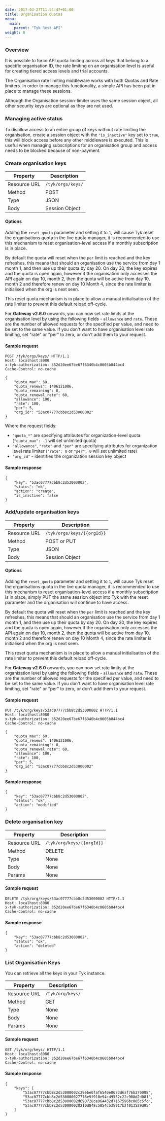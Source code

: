 ```yaml
---
date: 2017-03-27T11:54:47+01:00
title: Organisation Quotas
menu:
  main:
    parent: "Tyk Rest API"
weight: 8 
---
```


### Overview

It is possible to force API quota limiting across all keys that belong to a specific organisation ID, the rate limiting on an organisation level is useful for creating tiered access levels and trial accounts.

The Organisation rate limiting middleware works with both Quotas and Rate limiters. In order to manage this functionality, a simple API has been put in place to manage these sessions.

Although the Organisation session-limiter uses the same session object, all other security keys are optional as they are not used.

### Managing active status

To disallow access to an entire group of keys without rate limiting the organisation, create a session object with the `"is_inactive"` key set to `true`, this will block access before any other middleware is executed. This is useful when managing subscriptions for an organisation group and access needs to be blocked because of non-payment.

### Create organisation keys

| **Property** | **Description**   |
| ------------ | ----------------- |
| Resource URL | `/tyk/orgs/keys/` |
| Method       | POST              |
| Type         | JSON              |
| Body         | Session Object    |

#### Options

Adding the `reset_quota` parameter and setting it to `1`, will cause Tyk reset the organisations quota in the live quota manager, it is recommended to use this mechanism to reset organisation-level access if a monthly subscription is in place.

By default the quota will reset when the `per` limit is reached and the key refreshes, this means that should an organisation use the service from day 1 month 1, and then use up their quota by day 20. On day 30, the key expires and the quota is open again, however if the organisation only accesses the API again on day 10, month 2, then the quota will be active from day 10, month 2 and therefore renew on day 10 Month 4, since the rate limiter is initialised when the org is next seen.

This reset quota mechanism is in place to allow a manual initialisation of the rate limiter to prevent this default reload off-cycle.

For **Gateway v2.6.0** onwards, you can now set rate limits at the organisation level by using the following fields - `allowance` and `rate`. These are the number of allowed requests for the specified per value, and need to be set to the same value. If you don't want to have organisation level rate limiting, set "rate" or "per" to zero, or don't add them to your request.

#### Sample request

```{.copyWrapper}
POST /tyk/orgs/keys/ HTTP/1.1
Host: localhost:8080
x-tyk-authorization: 352d20ee67be67f6340b4c0605b044bc4
Cache-Control: no-cache

{
    "quota_max": 60,
    "quota_renews": 1406121006,
    "quota_remaining": 0,
    "quota_renewal_rate": 60,
    "allowance": 100,
    "rate": 100,
    "per": 5,
    "org_id": "53ac07777cbb8c2d53000002"
}
```

Where the request fields:

- `"quota_*"` are specifying attributes for organization-level quota (`"quota_max": -1` will set unlimited quota)
- `"allowance"`, `"rate"` and `"per"` are specifying attributes for organization level rate limiter (`"rate": 0` or `"per": 0` will set unlimited rate)
- `"org_id"` - identifies the organization session key object

#### Sample response

```
{
    "key": "53ac07777cbb8c2d53000002",
    "status": "ok",
    "action": "create",
    "is_inactive": false
}
```

### Add/update organisation keys

| **Property** | **Description**            |
| ------------ | -------------------------- |
| Resource URL | `/tyk/orgs/keys/{{orgId}}` |
| Method       | POST or PUT                |
| Type         | JSON                       |
| Body         | Session Object             |

#### Options

Adding the `reset_quota` parameter and setting it to `1`, will cause Tyk reset the organisations quota in the live quota manager, it is recommended to use this mechanism to reset organisation-level access if a monthly subscription is in place, simply PUT the same session object into Tyk with the reset parameter and the organisation will continue to have access.

By default the quota will reset when the `per` limit is reached and the key refreshes, this means that should an organisation use the service from day 1 month 1, and then use up their quota by day 20. On day 30, the key expires and the quota is open again, however if the organisation only accesses the API again on day 10, month 2, then the quota will be active from day 10, month 2 and therefore renew on day 10 Month 4, since the rate limiter is initialised when the org is next seen.

This reset quota mechanism is in place to allow a manual initialisation of the rate limiter to prevent this default reload off-cycle.

For **Gateway v2.6.0** onwards, you can now set rate limits at the organisation level by using the following fields - `allowance` and `rate`. These are the number of allowed requests for the specified per value, and need to be set to the same value. If you don't want to have organisation level rate limiting, set "rate" or "per" to zero, or don't add them to your request.

#### Sample request

```{.copyWrapper}
PUT /tyk/org/keys/53ac07777cbb8c2d53000002 HTTP/1.1
Host: localhost:8080
x-tyk-authorization: 352d20ee67be67f6340b4c0605b044bc4
Cache-Control: no-cache

{
    "quota_max": 60,
    "quota_renews": 1406121006,
    "quota_remaining": 0,
    "quota_renewal_rate": 60,
    "allowance": 100,
    "rate": 100,
    "per": 5,
    "org_id": "53ac07777cbb8c2d53000002"
}
```

#### Sample response

```
{
    "key": "53ac07777cbb8c2d53000002",
    "status": "ok",
    "action": "modified"
}
```

### Delete organisation key

| **Property** | **Description**           |
| ------------ | ------------------------- |
| Resource URL | `/tyk/org/keys/{{orgId}}` |
| Method       | DELETE                    |
| Type         | None                      |
| Body         | None                      |
| Params       | None                      |

#### Sample request

```{.copyWrapper}
DELETE /tyk/org/keys/53ac07777cbb8c2d53000002 HTTP/1.1
Host: localhost:8080
x-tyk-authorization: 352d20ee67be67f6340b4c0605b044bc4
Cache-Control: no-cache
```

#### Sample response

```
{
    "key": "53ac07777cbb8c2d53000002",
    "status": "ok",
    "action": "deleted"
}
```

### List Organisation Keys

You can retrieve all the keys in your Tyk instance.

| **Property** | **Description**  |
| ------------ | ---------------- |
| Resource URL | `/tyk/org/keys/` |
| Method       | GET              |
| Type         | None             |
| Body         | None             |
| Params       | None             |

#### Sample request

```{.copyWrapper}
GET /tyk/org/keys/ HTTP/1.1
Host: localhost:8080
x-tyk-authorization: 352d20ee67be67f6340b4c0605b044bc4
Cache-Control: no-cache
```

#### Sample response

```
{
    "keys": [
        "53ac07777cbb8c2d53000002c29ebe0faf6540e0673d6af76b270088",
        "53ac07777cbb8c2d530000027776e9f910e94cd9552c22c908d2d081",
        "53ac07777cbb8c2d53000002d698728ce964432d7167596bc005c5fc",
        "53ac07777cbb8c2d530000028210d848c5854cb35917b2f013529d95"
    ]
}
```
